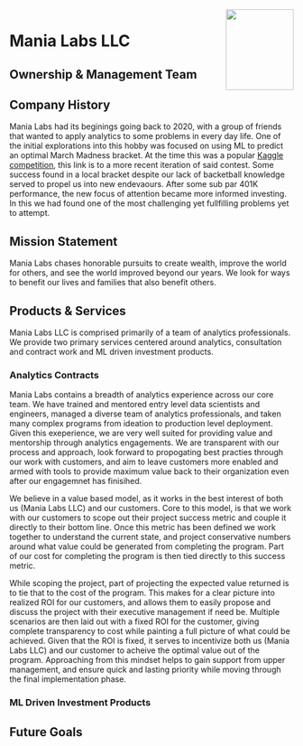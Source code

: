 <!-- Custom Image Allignment https://davidwells.io/snippets/how-to-align-images-in-markdown -->
<img align="right" width="120" height="143" src="https://user-images.githubusercontent.com/33256566/202823882-be3b80ad-8a93-4659-9aff-fc2a46500485.png">

<!-- 
Company Overview Description https://www.nerdwallet.com/article/small-business/company-overview 
Strong Example to Reference https://www.starbucks.com/about-us/
-->
# Mania Labs LLC

## Ownership & Management Team
<!-- Break down who owns your business and how each owner is involved with the business. What shares of the company belong to whom? If you have a highly involved management team, share their names and key roles with the company as well. -->

<!--
### Paul Fullenkamp: Job Title
> 5+ years enterprise level data science manager in addition to 10+ years technical mechanical engineering background. 

### Micheal Munroe: Job Title
> 10+ years 

### Abram Yorde: Job Title
> Data Scientist with 5+ years professional experience coming from a background in mechanical engineering. 
-->

## Company History
<!-- Part of what makes your company unique is its history. And, even startups have some history. Don’t put too much focus on this section, but do add some personality and interesting details if possible, especially if they relate to your company culture. -->

Mania Labs had its beginings going back to 2020, with a group of friends that wanted to apply analytics to some problems in every day life. One of the initial explorations into this hobby was focused on using ML to predict an optimal March Madness bracket. At the time this was a popular [Kaggle competition](https://www.kaggle.com/competitions/mens-march-mania-2022/data), this link is to a more recent iteration of said contest. Some success found in a local bracket despite our lack of backetball knowledge served to propel us into new endevaours. After some sub par 401K performance, the new focus of attention became more informed investing. In this we had found one of the most challenging yet fullfilling problems yet to attempt. 

## Mission Statement
<!-- Your company’s mission statement should be included in the company overview. If you don’t yet have a company mission statement, that’s okay. Think of a mission statement as the purpose of your company.

If you don’t have one, you can create one with your team. Or you can simply replace the mission statement with a problem statement. Your business idea should exist to solve a problem or pain point faced by your customers. Share what that problem is and what your business does to solve it. That’s essentially your mission statement. -->
Mania Labs chases honorable pursuits to create wealth, improve the world for others, and see the world improved beyond our years. We look for ways to benefit our lives and families that also benefit others.


## Products & Services
<!-- This section of the company overview is where you can share the nitty-gritty details of your business. Talk about what product or service you provide and to whom you provide it. You can share some numbers here, but in general, save the numbers for later in your business plan.

The company overview should give the reader a general understanding of your business, your product or service, and your customer. If they’re interested to know more, they’ll reach out to you for a meeting or take the time to read the rest of your business plan. Keep it simple and straightforward here. -->

Mania Labs LLC is comprised primarily of a team of analytics professionals. We provide two primary services centered around analytics, consultation and contract work and ML driven investment products.

### Analytics Contracts

Mania Labs contains a breadth of analytics experience across our core team. We have trained and mentored entry level data scientists and engineers, managed a diverse team of analytics professionals, and taken many complex programs from ideation to production level deployment. Given this exeperience, we are very well suited for providing value and mentorship through analytics engagements. We are transparent with our process and approach, look forward to propogating best practies through our work with customers, and aim to leave customers more enabled and armed with tools to provide maximum value back to their organization even after our engagemnet has finisihed.  

We believe in a value based model, as it works in the best interest of both us (Mania Labs LLC) and our customers. Core to this model, is that we work with our customers to scope out their project success metric and couple it directly to their bottom line. Once this metric has been defined we work together to understand the current state, and project conservative numbers around what value could be generated from completing the program. Part of our cost for completing the program is then tied directly to this success metric.

While scoping the project, part of projecting the expected value returned is to tie that to the cost of the program. This makes for a clear picture into realized ROI for our customers, and allows them to easily propose and discuss the project with their executive management if need be. Multiple scenarios are then laid out with a fixed ROI for the customer, giving complete transparency to cost while painting a full picture of what could be achieved. Given that the ROI is fixed, it serves to incentivize both us (Mania Labs LLC) and our customer to acheive the optimal value out of the program. Approaching from this mindset helps to gain support from upper management, and ensure quick and lasting priority while moving through the final implementation phase. 

### ML Driven Investment Products

## Future Goals
<!-- While concrete details and facts about your business are important to whoever is reading your company overview, it’s also important to share your dreams and your vision. If you’re writing a business plan for a business that’s already in place, it’s very likely you’re looking for business financing to scale or solve a business problem. If you’re just starting out, though, then it’s likely you’re hoping to find startup funding.

The section on your future business goals should include a brief description of your growth goals for your business. Where you are now tells the reader a lot, but they also want to know where you plan to go. -->

